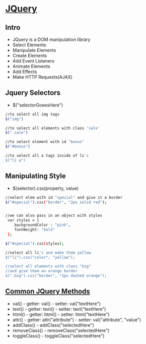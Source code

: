 # [JQuery](https://jquery.com)

## Intro
- JQuery is a DOM manipulation library
- Select Elements
- Manipulate Elements
- Create Elements
- Add Event Listeners
- Animate Elements
- Add Effects
- Make HTTP Requests(AJAX)

## Jquery Selectors
- $("selectorGoeesHere")

```sh
//to select all img tags
$("img")  

//to select all elements with class 'sale'
$(".sale") 

//to select element with id "bonus"
$("#bonus") 

//to select all a tags inside of li's
$("li a")  
```

## Manipulating Style
- $(selector).css(property, value)

```sh
//select elem with id "special" and give it a border
$("#special").css("border", "2px solid red");


//we can also pass in an object with styles
 var styles = {
    backgroundColor : "pink",
    fontWeight: "bold"
 };

$("#special").css(styles);
```

```sh
//select all li's and make them yellow
$("li").css("color", "yellow");

//select all elements with class "big"
//and give them an orange border
$(".big").css("border", "1px dashed orange");
```

## [Common JQuery Methods](https://api.jquery.com)
- val()
        - getter: val()
        - setter: val("textHere")
- text()
		- getter: text()
        - setter: text("textHere")
- html()
		- getter: html()
        - setter: html("textHere")
- attr()
		- getter: attr("attribute")
        - setter: val("attribute", "value")
- addClass()
        - addClass("selectedHere")
- removeClass()
        - removeClass("selectedHere")
- toggleClass()
        - toggleClass("selectedHere")